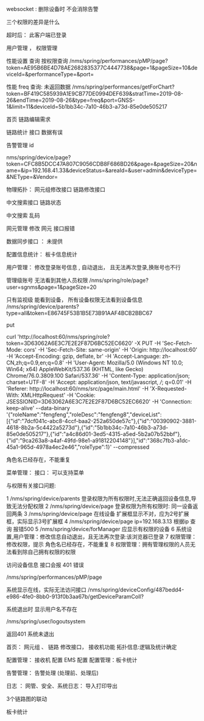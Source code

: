 websocket :
    删除设备时 不会消除告警




三个权限的差异是什么    




超时后： 此客户端已登录



用户管理 ，
权限管理









 性能设置 查询
    按权限查询
 /nms/spring/performances/pMP/page?token=AE95B6BE4D78AE2682835377C4447738&page=1&pageSize=10&deviceId=&performanceType=&port=



性能 freq 查询: 未返回数据
 /nms/spring/performances/getForChart?token=BF419C585939A1E9CB77DE0994DEF639&stratTime=2019-08-26&endTime=2019-08-26&type=freq&port=GNSS-1&limit=11&deviceId=5b1bb34c-7a10-46b3-a73d-85e0de505217 


 首页 链路编辑需求 


链路统计 接口 数据有误



告警管理 id 



<!-- 查询单个设备报错 -->
nms/spring/device/page?token=CFC8B5DCC47A807C9056CDB8F686BD26&page=&pageSize=20&name=&ip=192.168.41.33&deviceStatus=&areaId=&user=admin&deviceType=&NEType=&Vendor=




物理拓扑：
网元组修改接口
链路修改接口


中文搜索接口
链路状态


中文搜索 乱码





网元管理 修改 网元 接口报错


数据同步接口 ： 未提供


配置信息统计：
    板卡信息统计

用户管理：
修改登录账号信息 , 自动退出， 且无法再次登录,换账号也不行


管理级账号 无法看到其他人员权限
/nms/spring/role/page?user=sgnms&page=1&pageSize=20





只有监视级 能看到设备， 
所有设备权限无法看到设备信息
/nms/spring/device/parents?type=all&token=E86745F53B1B5E73B91AAF4BCB2BBC67

<!-- 修改角色 -->

put 

curl 'http://localhost:60/nms/spring/role?token=3D63062A6E3C7E2E2F87D6BC52EC6620' -X PUT -H 'Sec-Fetch-Mode: cors' -H 'Sec-Fetch-Site: same-origin' -H 'Origin: http://localhost:60' -H 'Accept-Encoding: gzip, deflate, br' -H 'Accept-Language: zh-CN,zh;q=0.9,en;q=0.8' -H 'User-Agent: Mozilla/5.0 (Windows NT 10.0; Win64; x64) AppleWebKit/537.36 (KHTML, like Gecko) Chrome/76.0.3809.100 Safari/537.36' -H 'Content-Type: application/json; charset=UTF-8' -H 'Accept: application/json, text/javascript, */*; q=0.01' -H 'Referer: http://localhost:60/nms/src/page/main.html' -H 'X-Requested-With: XMLHttpRequest' -H 'Cookie: JSESSIONID=3D63062A6E3C7E2E2F87D6BC52EC6620' -H 'Connection: keep-alive' --data-binary '{"roleName":"fengfeng","roleDesc":"fengfeng8","deviceList":[{"id":"7dcf041c-abc8-4ccf-baa2-252a650de57c"},{"id":"00390902-3881-4618-8b2a-5c4422a5273d"},{"id":"5b1bb34c-7a10-46b3-a73d-85e0de505217"},{"id":"a4c86d01-3ed5-4315-a5ed-5b2a07b52bbf"},{"id":"9ca263a8-a4af-49fd-98e1-a91812204148"}],"id":"368c7fb3-a1dc-45a1-965d-4978a4ec2e46","roleType":1}' --compressed



角色名已经存在，不能重复



菜单管理：
    接口： 可以支持菜单





与权限有关接口问题:

1 /nms/spring/device/parents 登录权限为所有权限时,无法正确返回设备信息,导致无法分配权限
2 /nms/spring/device/page   登录权限为所有权限时: 同一设备返回两条
3 /nms/spring/device/page   在线设备 扩展框显示不对，应为2号扩展框，实际显示3号扩展框
4 /nms/spring/device/page   ip=192.168.3.13  根据ip 查询 报错500
5 /nms/spring/device/forManager  应显示有权限的设备
6 系统设置,用户管理：修改信息自动退出，且无法再次登录:该浏览器已登录
7 权限管理：修改权限，提示 角色名已经存在，不能重复
8 权限管理：拥有管理权限的人员无法看到除自己拥有权限的权限





访问设备信息 接口会报 401 错误

/nms/spring/performances/pMP/page  


系统显示在线，实际无法访问接口
/nms/spring/deviceConfig/487bedd4-e986-4fe0-8bb0-913f0b3aa67b/getDeviceParamColl?


系统退出时 显示用户名不存在 

/nms/spring/user/logoutsystem

返回401 系统未退出




首页： 网元组 、 链路 修改接口， 
      接收机功能 
      拓扑信息:逻辑及统计确定



配置管理：
    接收机 配置
    EMS 配置
    配置管理：板卡统计

告警管理：
    告警处理   (处理前、处理后)

日志 ： 
    网管、安全、系统日志： 导入打印导出



3个链路图的联动    



板卡统计



